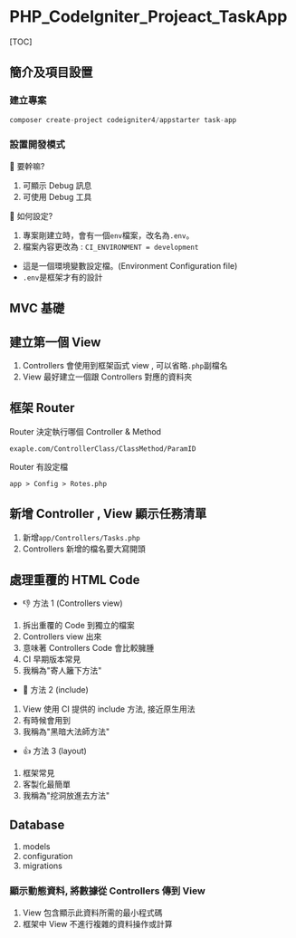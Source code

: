 # PHP_CodeIgniter_Projeact_TaskApp

[TOC]

## 簡介及項目設置

### 建立專案

```php
composer create-project codeigniter4/appstarter task-app
```

### 設置開發模式

🤔 要幹嘛?

1. 可顯示 Debug 訊息
2. 可使用 Debug 工具

🤔 如何設定?

1. 專案剛建立時，會有一個`env`檔案，改名為`.env`。
2. 檔案內容更改為 : `CI_ENVIRONMENT = development`

- 這是一個環境變數設定檔。(Environment Configuration file)
- `.env`是框架才有的設計

## MVC 基礎

## 建立第一個 View

1. Controllers 會使用到框架函式 view , 可以省略`.php`副檔名
2. View 最好建立一個跟 Controllers 對應的資料夾

## 框架 Router

Router 決定執行哪個 Controller & Method

```
exaple.com/ControllerClass/ClassMethod/ParamID
```

Router 有設定檔

```
app > Config > Rotes.php
```

## 新增 Controller , View 顯示任務清單

1. 新增`app/Controllers/Tasks.php`
2. Controllers 新增的檔名要大寫開頭

## 處理重覆的 HTML Code

- 👎 方法 1 (Controllers view)

1. 拆出重覆的 Code 到獨立的檔案
2. Controllers view 出來
3. 意味著 Controllers Code 會比較臃腫
4. CI 早期版本常見
5. 我稱為"寄人籬下方法"

- 🤏 方法 2 (include)

1. View 使用 CI 提供的 include 方法, 接近原生用法
2. 有時候會用到
3. 我稱為"黑暗大法師方法"

- 👍 方法 3 (layout)

1. 框架常見
2. 客製化最簡單
3. 我稱為"挖洞放進去方法"

## Database

1. models
2. configuration
3. migrations

### 顯示動態資料, 將數據從 Controllers 傳到 View

1. View 包含顯示此資料所需的最小程式碼
2. 框架中 View 不進行複雜的資料操作或計算
